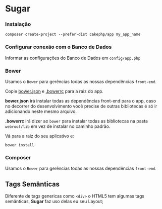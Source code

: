 # Sugar

### Instalação
`composer create-project --prefer-dist cakephp/app my_app_name`

### Configurar conexão com o Banco de Dados
Informar as configurações do Banco de Dados em `config/app.php`

### Bower
Usamos o `Bower` para gerências todas as nossas dependências `front-end`.

Copie [bower.json](http://) e [.bowerrc](http://) para a raiz do app.

**bower.json** irá instalar todas as dependências front-end para o app, caso no decorrer do desenvolvimento você precise de outras bibliotecas é só ir adicionando neste mesmo arquivo.

**.bowerrc** irá dizer ao `bower` para instalar todas as bibliotecas na pasta `webroot/lib` em vez de instalar no caminho padrão.

Vá para a raiz do seu aplicativo e:

`bower install`

### Composer
Usamos o `Bower` para gerências todas as nossas dependências `front-end`.

## Tags Semânticas

Diferente de tags genericas como `<div>` o HTML5 tem algumas tags semânticas, **Sugar** faz uso delas eu seu Layout;
